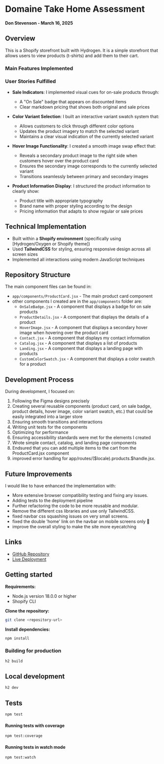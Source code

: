 # Domaine Take Home Assessment

#### Don Stevenson - March 16, 2025

## Overview

This is a Shopify storefront built with Hydrogen. It is a simple storefront that allows users to view products (t-shirts) and add them to their cart.

### Main Features Implemented

### User Stories Fulfilled

- **Sale Indicators**: I implemented visual cues for on-sale products through:

  - A "On Sale" badge that appears on discounted items
  - Clear markdown pricing that shows both original and sale prices

- **Color Variant Selection**: I built an interactive variant swatch system that:

  - Allows customers to click through different color options
  - Updates the product imagery to match the selected variant
  - Maintains a clear visual indication of the currently selected variant

- **Hover Image Functionality**: I created a smooth image swap effect that:

  - Reveals a secondary product image to the right side when customers hover over the product card
  - Ensures the secondary image corresponds to the currently selected variant
  - Transitions seamlessly between primary and secondary images

- **Product Information Display**: I structured the product information to clearly show:
  - Product title with appropriate typography
  - Brand name with proper styling according to the design
  - Pricing information that adapts to show regular or sale prices

## Technical Implementation

- Built within a **Shopify environment** (specifically using [Hydrogen/Oxygen or Shopify theme])
- Used **TailwindCSS** for styling, ensuring responsive design across all screen sizes
- Implemented all interactions using modern JavaScript techniques

## Repository Structure

The main component files can be found in:

- `app/components/ProductCard.jsx` - The main product card component
- other components I created are in the `app/components` folder are:
  - `OnSaleBadge.jsx` - A component that displays a badge for on sale products
  - `ProductDetails.jsx` - A component that displays the details of a product
  - `HoverImage.jsx` - A component that displays a secondary hover image when hovering over the product card
  - `Contact.jsx` - A component that displays my contact information
  - `Catalog.jsx` - A component that displays a list of products
  - `Landing.jsx` - A component that displays a landing page with products
  - `CustomColorSwatch.jsx` - A component that displays a color swatch for a product

## Development Process

During development, I focused on:

1. Following the Figma designs precisely
2. Creating several reusable components (product card, on sale badge, product details, hover image, color variant swatch, etc.) that could be easily integrated into a larger store
3. Ensuring smooth transitions and interactions
4. Writing unit tests for the components
5. Optimizing for performance
6. Ensuring accessibility standards were met for the elements I created
7. Wrote simple contact, catalog, and landing page components
8. Endsured that you can add multiple items to the cart from the ProductCard.jsx component
9. improved error handling for app/routes/(\$locale).products.$handle.jsx.

## Future Improvements

I would like to have enhanced the implementation with:

- More extensive browser compatibility testing and fixing any issues.
- Adding tests to the deployment pipeline
- Further refactoring the code to be more reusable and modular.
- Remove the different css libraries and use only TailwindCSS.
- fixed navbar css squashing issues on very small screens.
- fixed the double 'home' link on the navbar on mobile screens only :shrug:
- improve the overall styling to make the site more eyecatching

## Links

- [GitHub Repository](https://github.com/Don-Stevenson/domaine-take-home)
- [Live Deployment](https://domaine-take-home-4dd08a30936658578835.o2.myshopify.dev)

## Getting started

**Requirements:**

- Node.js version 18.0.0 or higher
- Shopify CLI

**Clone the repository:**

```bash
git clone <repository-url>
```

**Install dependencies:**

```bash
npm install
```

### Building for production

```bash
h2 build
```

## Local development

```bash
h2 dev
```

## Tests

```bash
npm test
```

#### Running tests with coverage

```bash
npm test:coverage
```

#### Running tests in watch mode

```bash
npm test:watch
```
